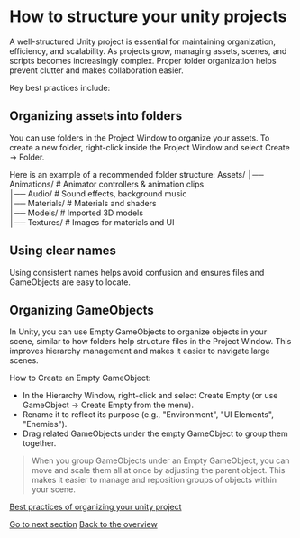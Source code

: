 # How to structure your unity projects

A well-structured Unity project is essential for maintaining organization, efficiency, and scalability. As projects grow, managing assets, scenes, and scripts becomes increasingly complex. Proper folder organization helps prevent clutter and makes collaboration easier.

Key best practices include:
## Organizing assets into folders 
You can use folders in the Project Window to organize your assets. To create a new folder, right-click inside the Project Window and select Create -> Folder.

Here is an example of a recommended folder structure: 
Assets/
│── Animations/         # Animator controllers & animation clips  
│── Audio/              # Sound effects, background music  
│── Materials/          # Materials and shaders  
│── Models/             # Imported 3D models  
│── Textures/           # Images for materials and UI  

## Using clear names
Using consistent names helps avoid confusion and ensures files and GameObjects are easy to locate.

## Organizing GameObjects
In Unity, you can use Empty GameObjects to organize objects in your scene, similar to how folders help structure files in the Project Window. This improves hierarchy management and makes it easier to navigate large scenes.

How to Create an Empty GameObject:
- In the Hierarchy Window, right-click and select Create Empty (or use GameObject → Create Empty from the menu).
- Rename it to reflect its purpose (e.g., "Environment", "UI Elements", "Enemies").
- Drag related GameObjects under the empty GameObject to group them together.

> When you group GameObjects under an Empty GameObject, you can move and scale them all at once by adjusting the parent object. This makes it easier to manage and reposition groups of objects within your scene.

[Best practices of organizing your unity project](https://unity.com/how-to/organizing-your-project)

[Go to next section](1_3DObjectsBasics.md)
[Back to the overview](readme.md)